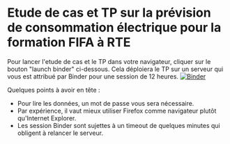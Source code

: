 ﻿# Etude de cas et TP sur la prévision de consommation électrique pour la formation FIFA à RTE

Pour lancer l'etude de cas et le TP dans votre navigateur, cliquer sur le bouton "launch binder" ci-dessous. Cela déploiera le TP sur un serveur qui vous est attribué par Binder pour une session de 12 heures. 
[![Binder](https://mybinder.org/badge.svg)](https://mybinder.org/v2/gh/rte-france/Formation_FIFA/maj_2020)

Quelques points à avoir en tête :
* Pour lire les données, un mot de passe vous sera nécessaire.
* Par expérience, il vaut mieux utiliser Firefox comme navigateur plutôt qu'Internet Explorer.
* Les session Binder sont sujettes à un timeout de quelques minutes qui obligent à relancer le serveur.

